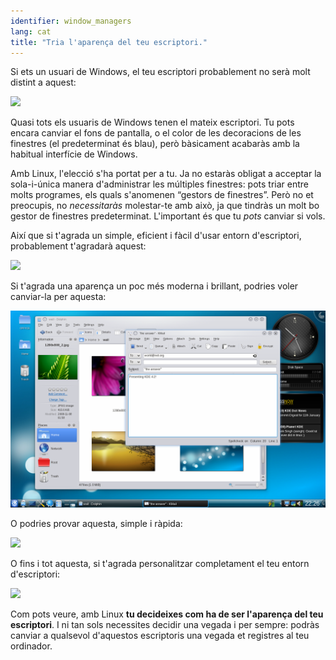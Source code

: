 ```yaml
---
identifier: window_managers
lang: cat
title: "Tria l'aparença del teu escriptori."
---
```


Si ets un usuari de Windows, el teu escriptori probablement no serà molt distint a aquest:

<img src="/img/windows_vista.jpg" />

Quasi tots els usuaris de Windows tenen el mateix escriptori. Tu pots encara canviar el fons de pantalla, o el color de les decoracions de les finestres (el predeterminat és blau), però bàsicament acabaràs amb la habitual interfície de Windows.

Amb Linux, l'elecció s'ha portat per a tu. Ja no estaràs obligat a acceptar la sola-i-única manera d'administrar les múltiples finestres: pots triar entre molts programes, els quals s'anomenen “gestors de finestres”. Però no et preocupis, no <i>necessitaràs</i> molestar-te amb això, ja que tindràs un molt bo gestor de finestres predeterminat. L'important és que tu <i>pots</i> canviar si vols.

Així que si t'agrada un simple, eficient i fàcil d'usar entorn d'escriptori, probablement t'agradarà aquest:

<img src="/img/ubuntu.jpg"/>

Si t'agrada una aparença un poc més moderna i brillant,  podries voler canviar-la per aquesta:

<img src="/img/kde.png" />

O podries provar aquesta, simple i ràpida:

<img src="/img/xfce.jpg" />

O fins i tot aquesta, si t'agrada personalitzar completament el teu entorn d'escriptori:

<img src="/img/wm.jpg" />

Com pots veure, amb Linux <b>tu decideixes com ha de ser l'aparença del teu escriptori</b>. I ni tan sols necessites decidir una vegada i per sempre: podràs canviar a qualsevol d'aquestos escriptoris una vegada et registres al teu ordinador.




